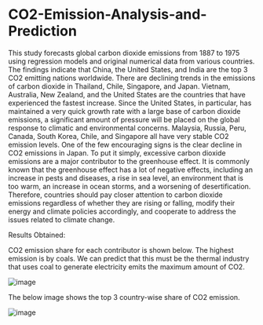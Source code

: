 # CO2-Emission-Analysis-and-Prediction

This study forecasts global carbon dioxide emissions from 1887 to 1975 using regression models and original numerical data from various countries. The findings indicate that China, the United States, and India are the top 3 CO2 emitting nations worldwide. There are declining trends in the emissions of carbon dioxide in Thailand, Chile, Singapore, and Japan. Vietnam, Australia, New Zealand, and the United States are the countries that have experienced the fastest increase. Since the United States, in particular, has maintained a very quick growth rate with a large base of carbon dioxide emissions, a significant amount of pressure will be placed on the global response to climatic and environmental concerns. Malaysia, Russia, Peru, Canada, South Korea, Chile, and Singapore all have very stable CO2 emission levels. One of the few encouraging signs is the clear decline in CO2 emissions in Japan. To put it simply, excessive carbon dioxide emissions are a major contributor to the greenhouse effect. It is commonly known that the greenhouse effect has a lot of negative effects, including an increase in pests and diseases, a rise in sea level, an environment that is too warm, an increase in ocean storms, and a worsening of desertification. Therefore, countries should pay closer attention to carbon dioxide emissions regardless of whether they are rising or falling, modify their energy and climate policies accordingly, and cooperate to address the issues related to climate change.

Results Obtained:

CO2 emission share for each contributor is shown below. The highest emission is by coals. We can predict that this must be the thermal industry that uses coal to generate electricity emits the maximum amount of CO2.

![image](https://user-images.githubusercontent.com/82791010/229265263-beff5c3f-81b2-462b-9231-a3c46e6c1c5a.png)

The below image shows the top 3 country-wise share of CO2 emission. 

![image](https://user-images.githubusercontent.com/82791010/229265285-cbadf5bc-3409-413c-91e7-a73416ccb63f.png)
